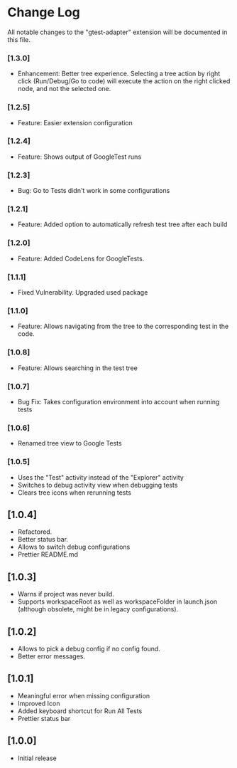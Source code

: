 # Change Log
All notable changes to the "gtest-adapter" extension will be documented in this file.

### [1.3.0]

* Enhancement: Better tree experience. Selecting a tree action by right click (Run/Debug/Go to code) will execute the action on the right clicked node, and not the selected one.

### [1.2.5]

* Feature: Easier extension configuration

### [1.2.4]

* Feature: Shows output of GoogleTest runs

### [1.2.3]

* Bug: Go to Tests didn't work in some configurations
 
### [1.2.1]

* Feature: Added option to automatically refresh test tree after each build

### [1.2.0]

* Feature: Added CodeLens for GoogleTests.

### [1.1.1]

* Fixed Vulnerability. Upgraded used package

### [1.1.0]

* Feature: Allows navigating from the tree to the corresponding test in the code.

### [1.0.8]

* Feature: Allows searching in the test tree

### [1.0.7]

* Bug Fix: Takes configuration environment into account when running tests

### [1.0.6]

* Renamed tree view to Google Tests

### [1.0.5]

* Uses the "Test" activity instead of the "Explorer" activity
* Switches to debug activity view when debugging tests
* Clears tree icons when rerunning tests

## [1.0.4]

- Refactored.
- Better status bar.
- Allows to switch debug configurations
- Prettier README.md


## [1.0.3]

- Warns if project was never build.
- Supports workspaceRoot as well as workspaceFolder in launch.json (although obsolete, might be in legacy configurations).

## [1.0.2]

- Allows to pick a debug config if no config found.
- Better error messages.

## [1.0.1]
- Meaningful error when missing configuration
- Improved Icon
- Added keyboard shortcut for Run All Tests
- Prettier status bar

## [1.0.0]
- Initial release
